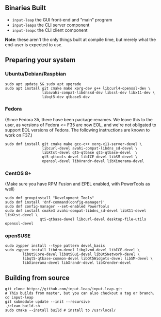 ## Binaries Built

- `input-leap` the GUI front-end and "main" program
- `input-leaps` the CLI server component
- `input-leapc` the CLI client component

**Note**: these aren't the only things built at compile time, but merely what the end-user is expected to use.

## Preparing your system

### Ubuntu/Debian/Raspbian

```shell
sudo apt update && sudo apt upgrade
sudo apt install git cmake make xorg-dev g++ libcurl4-openssl-dev \
                 libavahi-compat-libdnssd-dev libssl-dev libx11-dev \
                 libqt5-dev qtbase5-dev
```

### Fedora

(Since Fedora 35, there have been package renames. We leave this to the user, as
versions of Fedora <= F35 are now EOL, and we're not obligated to support EOL
versions of Fedora. The following instructions are known to work on F37.)

```shell
sudo dnf install git cmake make gcc-c++ xorg-x11-server-devel \
                 libcurl-devel avahi-compat-libdns_sd-devel \
                 libXtst-devel qt5-qtbase qt5-qtbase-devel  \
                 qt5-qttools-devel libICE-devel libSM-devel \
                 openssl-devel libXrandr-devel libXinerama-devel
```

### CentOS 8+

(Make sure you have RPM Fusion and EPEL enabled, with PowerTools as well)

```shell
sudo dnf groupinstall "Development Tools"
sudo dnf install 'dnf-command(config-manager)'
sudo dnf config-manager --set-enabled PowerTools
sudo dnf install cmake3 avahi-compat-libdns_sd-devel libX11-devel libXtst-devel \
                qt5-qtbase-devel libcurl-devel desktop-file-utils openssl-devel
```

### openSUSE

```shell
sudo zypper install --type pattern devel_basis
sudo zypper install libdrm-devel libglvnd-devel libICE-devel \
        libQt5Core-devel libQt5Gui-devel libQt5Network-devel \
        libqt5-qtbase-common-devel libQt5Widgets-devel libSM-devel \
        libXinerama-devel libXrandr-devel libXrender-devel
```

## Building from source

```shell
git clone https://github.com/input-leap/input-leap.git
# This builds from master, but you can also checkout a tag or branch.
cd input-leap
git submodule update --init --recursive
./clean_build.sh
sudo cmake --install build # install to /usr/local/
```
